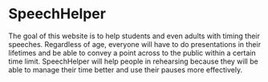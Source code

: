 # SpeechHelper
The goal of this website is to help students and even adults with timing their speeches.
Regardless of age, everyone will have to do presentations in their lifetimes and be able to convey a point across to the public within a certain time limit.
SpeechHelper will help people in rehearsing because they will be able to manage their time better and use their pauses more effectively.
